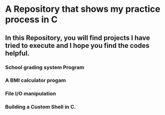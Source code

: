 # A Repository that shows my practice process in C

## In this Repository, you will find projects I have tried to execute and I hope you find the codes helpful.
### School grading system Program
### A BMI calculator progam
### File I/O manipulation
### Building a Custom Shell in C.
